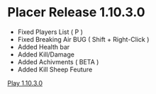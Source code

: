 # Placer Release 1.10.3.0
- Fixed Players List ( P )
- Fixed Breaking Air BUG ( Shift + Right-Click )
- Added Health bar
- Added Kill/Damage
- Added Achivments ( BETA )
- Added Kill Sheep Feuture

[Play 1.10.3.0](https://BargmyAppStore.github.io/Placer/1.10.3.0/app/index.html)
